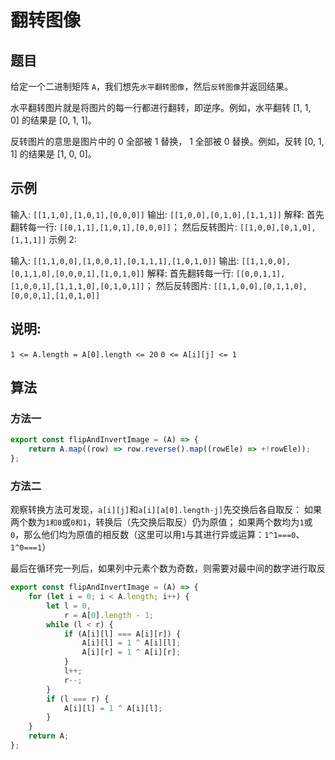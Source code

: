 # 翻转图像

## 题目 

给定一个二进制矩阵 `A`，我们想先`水平翻转图像`，然后`反转图像`并返回结果。

水平翻转图片就是将图片的每一行都进行翻转，即逆序。例如，水平翻转 [1, 1, 0] 的结果是 [0, 1, 1]。

反转图片的意思是图片中的 0 全部被 1 替换， 1 全部被 0 替换。例如，反转 [0, 1, 1] 的结果是 [1, 0, 0]。

## 示例

输入: `[[1,1,0],[1,0,1],[0,0,0]]`
输出: `[[1,0,0],[0,1,0],[1,1,1]]`
解释: 首先翻转每一行: `[[0,1,1],[1,0,1],[0,0,0]]`；
      然后反转图片: `[[1,0,0],[0,1,0],[1,1,1]]`
示例 2:

输入: `[[1,1,0,0],[1,0,0,1],[0,1,1,1],[1,0,1,0]]`
输出: `[[1,1,0,0],[0,1,1,0],[0,0,0,1],[1,0,1,0]]`
解释: 首先翻转每一行: `[[0,0,1,1],[1,0,0,1],[1,1,1,0],[0,1,0,1]]`；
      然后反转图片: `[[1,1,0,0],[0,1,1,0],[0,0,0,1],[1,0,1,0]]`

## 说明:

`1 <= A.length = A[0].length <= 20`
`0 <= A[i][j] <= 1`

## 算法

### 方法一

```js
export const flipAndInvertImage = (A) => {
	return A.map((row) => row.reverse().map((rowEle) => +!rowEle));
};
```

### 方法二

观察转换方法可发现，`a[i][j]`和`a[i][a[0].length-j]`先交换后各自取反：
如果两个数为`1和0`或`0和1`，转换后（先交换后取反）仍为原值；
如果两个数均为`1`或`0`，那么他们均为原值的相反数（这里可以用`1`与其进行异或运算：`1^1===0`、`1^0===1`）

最后在循环完一列后，如果列中元素个数为奇数，则需要对最中间的数字进行取反

```js
export const flipAndInvertImage = (A) => {
	for (let i = 0; i < A.length; i++) {
		let l = 0,
			r = A[0].length - 1;
		while (l < r) {
			if (A[i][l] === A[i][r]) {
				A[i][l] = 1 ^ A[i][l];
				A[i][r] = 1 ^ A[i][r];
			}
			l++;
			r--;
		}
		if (l === r) {
			A[i][l] = 1 ^ A[i][l];
		}
	}
	return A;
};
```